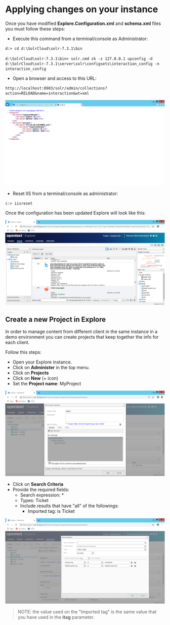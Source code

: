 # Applying changes on your instance

Once you have modified **Explore.Configuration.xml** and **schema.xml** files you must follow these steps:

 - Execute this command from a terminal/console as Administrator:

```
d:> cd d:\SolrCloud\solr-7.3.1\bin

d:\SolrCloud\solr-7.3.1\bin> solr.cmd zk -z 127.0.0.1 upconfig -d d:\SolrCloud\solr-7.3.1\server\solr\configsets\interaction_config -n interaction_config 
```

- Open a browser and access to this URL: 

```
http://localhost:8983/solr/admin/collections?action=RELOAD&name=interaction&wt=xml
```

![Solr configuration reload](../img/solr-config-reload.png  "Solr configuration reload")
		
- Reset IIS from a terminal/console as administrator:

```
c:> iisreset
```

Once the configuration has been updated Explore will look like this:

![alt text](img/explore-doc-types-and-extra-fields-in-group.png "Explore Doc types and extra fields in group")

## Create a new Project in Explore

In order to manage content from different client in the same instance in a demo environment you can create projects that keep together the info for each client. 

Follow this steps:

 - Open your Explore instance.
 - Click on **Administer** in the top menu.
 - Click on **Projects**
 - Click on **New** (+ icon)
 - Set the **Project name**: MyProject
 
 ![Explore New Project](../img/explore-new-project.png "Explore New Project")
 
 - Click on **Search Criteria**
 - Provide the required fields:
    - Search expression: *
    - Types:  Ticket
    - Include results that have "all" of the followings:
       - Imported tag: is Ticket 
 
 ![Explore Select criteria on Project](../img/explore-project-filter.png "Explore Select criteria on Project")
 
> NOTE: the value used on the "Imported tag" is the same value that you have used in the **itag** parameter.
